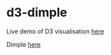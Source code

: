 # d3-dimple

Live demo of D3 visualisation [here](http://bl.ocks.org/aktivkohle/80eee34f04410ec34d9e8d67fa65ec59)

Dimple [here](http://bl.ocks.org/aktivkohle/682599600b77bd620e94b1959325dab0)
